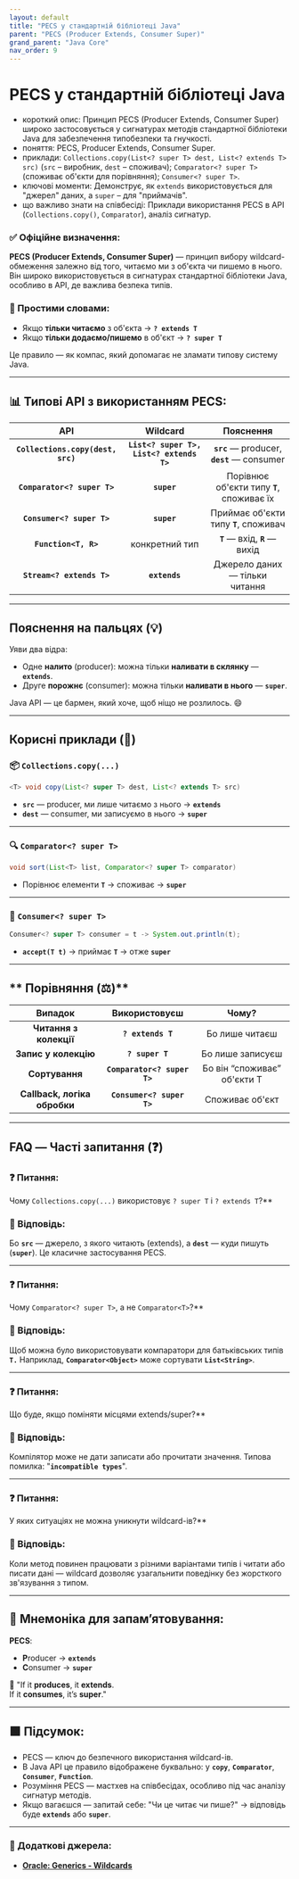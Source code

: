 ```yaml
---
layout: default
title: "PECS у стандартній бібліотеці Java"
parent: "PECS (Producer Extends, Consumer Super)"
grand_parent: "Java Core"
nav_order: 9
---
```


# PECS у стандартній бібліотеці Java

*   короткий опис: Принцип PECS (Producer Extends, Consumer Super) широко застосовується у сигнатурах методів стандартної бібліотеки Java для забезпечення типобезпеки та гнучкості.
*   поняття: PECS, Producer Extends, Consumer Super.
*   приклади: `Collections.copy(List<? super T> dest, List<? extends T> src)` (`src` – виробник, `dest` – споживач); `Comparator<? super T>` (споживає об'єкти для порівняння); `Consumer<? super T>`.
*   ключові моменти: Демонструє, як `extends` використовується для "джерел" даних, а `super` – для "приймачів".
*   що важливо знати на співбесіді: Приклади використання PECS в API (`Collections.copy()`, `Comparator`), аналіз сигнатур.
### **✅ Офіційне визначення:**

**PECS (Producer Extends, Consumer Super)** — принцип вибору wildcard-обмеження залежно від того, читаємо ми з об'єкта чи пишемо в нього. Він широко використовується в сигнатурах стандартної бібліотеки Java, особливо в API, де важлива безпека типів.

### **🧠 Простими словами:**

* Якщо **тільки читаємо** з об'єкта -> **`? extends T`**
* Якщо **тільки додаємо/пишемо** в об'єкт -> **`? super T`**

Це правило — як компас, який допомагає не зламати типову систему Java.

---

## 📊 **Типові API з використанням PECS:**



| API | Wildcard | Пояснення |
| :---: | :---: | :---: |
| **`Collections.copy(dest, src)`** | **`List<? super T>, List<? extends T>`** | **`src`** — producer, **`dest`** — consumer |
| **`Comparator<? super T>`** | **`super`** | Порівнює об'єкти типу **`T`**, споживає їх |
| **`Consumer<? super T>`** | **`super`** | Приймає об'єкти типу **`T`**, споживач |
| **`Function<T, R>`** | конкретний тип | **`T`** — вхід, **`R`** — вихід |
| **`Stream<? extends T>`** | **`extends`** | Джерело даних — тільки читання |

---

## **Пояснення на пальцях (💡)**

Уяви два відра:

* Одне **налито** (producer): можна тільки **наливати в склянку** — **`extends`**.
* Друге **порожнє** (consumer): можна тільки **наливати в нього** — **`super`**.

Java API — це бармен, який хоче, щоб ніщо не розлилось. 😄

---

## **Корисні приклади (🧪)**

### **📦 `Collections.copy(...)`**

```java
<T> void copy(List<? super T> dest, List<? extends T> src)
```
* **`src`** — producer, ми лише читаємо з нього -> **`extends`**
* **`dest`** — consumer, ми записуємо в нього -> **`super`**

---

### **🔍 `Comparator<? super T>`**

```java
void sort(List<T> list, Comparator<? super T> comparator)
```
* Порівнює елементи **`T`** -> споживає -> **`super`**

---

### **🔧 `Consumer<? super T>`**

```java
Consumer<? super T> consumer = t -> System.out.println(t);
```
* **`accept(T t)`** -> приймає **`T`** -> отже **`super`**

---

## ** Порівняння (⚖️)**

| Випадок | Використовуєш | Чому? |
| :---: | :---: | :---: |
| **Читання з колекції** | **`? extends T`** | Бо лише читаєш |
| **Запис у колекцію** | **`? super T`** | Бо лише записуєш |
| **Сортування** | **`Comparator<? super T>`** | Бо він “споживає” об'єкти T |
| **Callback, логіка обробки** | **`Consumer<? super T>`** | Споживає об'єкт |

---

## **FAQ — Часті запитання (❓)**

### **❓ Питання:**

 Чому `Collections.copy(...)` використовує `? super T` і `? extends T`?**

### **💬 Відповідь:**





Бо **`src`** — джерело, з якого читають (extends), а **`dest`** — куди пишуть (**`super`**). Це класичне застосування PECS.

---

### **❓ Питання:**

 Чому `Comparator<? super T>`, а не `Comparator<T>`?**

### **💬 Відповідь:**





Щоб можна було використовувати компаратори для батьківських типів **`T.`** Наприклад, **`Comparator<Object>`** може сортувати **`List<String>`**.

---

### **❓ Питання:**

 Що буде, якщо поміняти місцями extends/super?**

### **💬 Відповідь:**





Компілятор може не дати записати або прочитати значення. Типова помилка: "**`incompatible types`**".

---

### **❓ Питання:**

 У яких ситуаціях не можна уникнути wildcard-ів?**

### **💬 Відповідь:**





Коли метод повинен працювати з різними варіантами типів і читати або писати дані — wildcard дозволяє узагальнити поведінку без жорсткого зв'язування з типом.

---

## **🧠 Мнемоніка для запам’ятовування:**

**PECS**:

* **P**roducer -> **`extends`**
* **C**onsumer -> **`super`**

🔁 "If it **produces**, it **extends**.  
If it **consumes**, it’s **super**."

---

## **🟩 Підсумок:**

* PECS — ключ до безпечного використання wildcard-ів.
* В Java API це правило відображене буквально: у **`copy`**, **`Comparator`**, **`Consumer`**, **`Function`**.
* Розуміння PECS — мастхев на співбесідах, особливо під час аналізу сигнатур методів.
* Якщо вагаєшся — запитай себе: "Чи це читає чи пише?" -> відповідь буде **`extends`** або **`super`**.

---

### **🔗 Додаткові джерела:**

* [**Oracle: Generics \- Wildcards**](https://docs.oracle.com/javase/tutorial/java/generics/wildcards.html)
